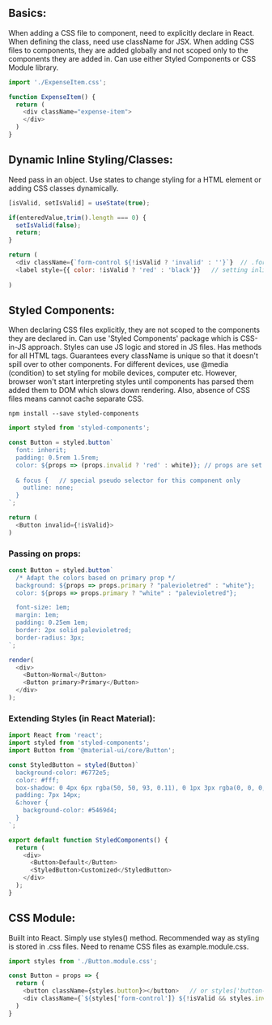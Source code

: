 ## Basics:
When adding a CSS file to component, need to explicitly declare in React. When defining the class, need use className for JSX. When adding CSS files to components, they are added globally and not scoped only to the components they are added in. Can use either Styled Components or CSS Module library.

```javascript
import './ExpenseItem.css';

function ExpenseItem() {
  return (
    <div className="expense-item">
    </div>
  )
}
```

## Dynamic Inline Styling/Classes:
Need pass in an object. Use states to change styling for a HTML element or adding CSS classes dynamically.
```javascript
[isValid, setIsValid] = useState(true);

if(enteredValue,trim().length === 0) {
  setIsValid(false);
  return;
}

return (
  <div className={`form-control ${!isValid ? 'invalid' : ''}`}  // .form-control.invalid is a CSS class
  <label style={{ color: !isValid ? 'red' : 'black'}}   // setting inline styling by passing an object 
  
)
```

## Styled Components:
When declaring CSS files explicitly, they are not scoped to the components they are declared in. Can use 'Styled Components' package which is CSS-in-JS approach. Styles can use JS logic and stored in JS files. Has methods for all HTML tags. Guarantees every className is unique so that it doesn't spill over to other components. For different devices, use @media (condition) to set styling for mobile devices, computer etc. However, browser won't start interpreting styles until components has parsed them added them to DOM which slows down rendering. Also, absence of CSS files means cannot cache separate CSS. 
```
npm install --save styled-components
```
```javascript
import styled from 'styled-components';

const Button = styled.button`
  font: inherit;
  padding: 0.5rem 1.5rem;
  color: ${props => (props.invalid ? 'red' : white)}; // props are set in JSX styled component
  
  & focus {   // special pseudo selector for this component only
    outline: none;
  }
`; 

return (
  <Button invalid={!isValid}>
)
```

### Passing on props:
```javascript
const Button = styled.button`
  /* Adapt the colors based on primary prop */
  background: ${props => props.primary ? "palevioletred" : "white"};
  color: ${props => props.primary ? "white" : "palevioletred"};

  font-size: 1em;
  margin: 1em;
  padding: 0.25em 1em;
  border: 2px solid palevioletred;
  border-radius: 3px;
`;

render(
  <div>
    <Button>Normal</Button>
    <Button primary>Primary</Button>
  </div>
);
```

### Extending Styles (in React Material):

```javascript
import React from 'react';
import styled from 'styled-components';
import Button from '@material-ui/core/Button';

const StyledButton = styled(Button)`
  background-color: #6772e5;
  color: #fff;
  box-shadow: 0 4px 6px rgba(50, 50, 93, 0.11), 0 1px 3px rgba(0, 0, 0, 0.08);
  padding: 7px 14px;
  &:hover {
    background-color: #5469d4;
  }
`;

export default function StyledComponents() {
  return (
    <div>
      <Button>Default</Button>
      <StyledButton>Customized</StyledButton>
    </div>
  );
}
```

## CSS Module:
Buiilt into React. Simply use styles() method. Recommended way as styling is stored in .css files. Need to rename CSS files as example.module.css.

```javascript
import styles from './Button.module.css';

const Button = props => {
  return (
    <button className={styles.button}></button>   // or styles['button-control']
    <div className={`${styles['form-control']} ${!isValid && styles.invalid}`}  // js will return 2nd element if results to true
  )
}
```
